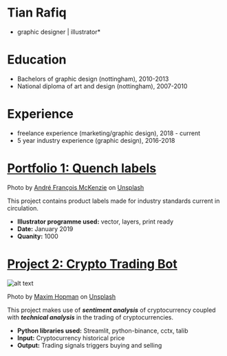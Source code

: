 # Tian Rafiq
* graphic designer | illustrator*

# Education
* Bachelors of graphic design (nottingham), 2010-2013  
* National diploma of art and design (nottingham), 2007-2010  

# Experience
* freelance experience (marketing/graphic design), 2018 - current
* 5 year industry experience (graphic design), 2016-2018


# [Portfolio 1: Quench labels](https://postimg.cc/PCW4TcLv)


Photo by <a href="https://unsplash.com/@silverhousehd?utm_source=unsplash&utm_medium=referral&utm_content=creditCopyText">André François McKenzie</a> on <a href="https://unsplash.com/s/photos/cryptocurrency?utm_source=unsplash&utm_medium=referral&utm_content=creditCopyText">Unsplash</a>

This project contains product labels made for industry standards current in circulation.
* **Illustrator programme used:** vector, layers, print ready
* **Date:** January 2019
* **Quanity:** 1000 

# [Project 2: Crypto Trading Bot](http://youtube.com/dataprofessor)
![alt text](maxim-hopman-fiXLQXAhCfk-unsplash.jpg)

Photo by <a href="https://unsplash.com/@nampoh?utm_source=unsplash&utm_medium=referral&utm_content=creditCopyText">Maxim Hopman</a> on <a href="https://unsplash.com/s/photos/cryptocurrency-trading?utm_source=unsplash&utm_medium=referral&utm_content=creditCopyText">Unsplash</a>

This project makes use of ***sentiment analysis*** of cryptocurrency coupled with ***technical analysis*** in the trading of cryptocurrencies.
* **Python libraries used:** Streamlit, python-binance, cctx, talib
* **Input:** Cryptocurrency historical price
* **Output:** Trading signals triggers buying and selling

